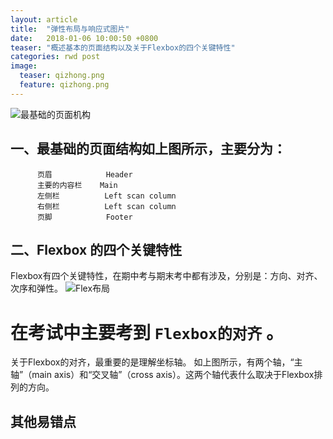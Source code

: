 ```yaml
---
layout: article
title:  "弹性布局与响应式图片"
date:   2018-01-06 10:00:50 +0800
teaser: "概述基本的页面结构以及关于Flexbox的四个关键特性"
categories: rwd post
image:
  teaser: qizhong.png
  feature: qizhong.png
---
```


![最基础的页面机构](https://github.com/929384921/9293849212.github.io/blob/master/i/%E5%9F%BA%E7%A1%80%E7%9A%84%E9%A1%B5%E9%9D%A2%E5%B8%83%E5%B1%80.png?raw=true)

## 一、最基础的页面结构如上图所示，主要分为：
          页眉            Header
          主要的内容栏    Main
          左侧栏          Left scan column
          右侧栏          Left scan column
          页脚            Footer



##  二、Flexbox 的四个关键特性

Flexbox有四个关键特性，在期中考与期末考中都有涉及，分别是：方向、对齐、次序和弹性。
![Flex布局](https://www.w3cplus.com/sites/default/files/blogs/2015/1504/flexbox.png)

# 在考试中主要考到 `Flexbox的对齐`  。

关于Flexbox的对齐，最重要的是理解坐标轴。
如上图所示，有两个轴，“主轴”（main axis）和“交叉轴”（cross axis）。这两个轴代表什么取决于Flexbox排列的方向。



## 其他易错点